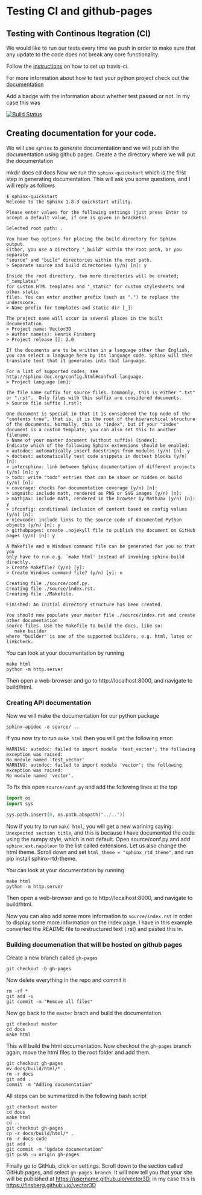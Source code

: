 # Testing CI and github-pages

## Testing with Continous Itegration (CI)
We would like to run our tests every time we push in order to make sure that any update to the code does not break any core functionality.

Follow the [instructions](https://docs.travis-ci.com/user/tutorial/) on how to set up travis-ci.

For more information about how to test your python project check out the [documentation](https://docs.travis-ci.com/user/languages/python/)

Add a badge with the information about whether test passed or not. In my case this was

[![Build Status](https://travis-ci.com/finsberg/vector3D_travis.svg?branch=master)](https://travis-ci.com/finsberg/vector3D_travis)


## Creating documentation for your code.

We will use `sphinx` to generate documentation and we will publish the documentation using github pages. 
Create a the directory where we will put the documentation

mkdir docs
cd docs
Now we run the `sphinx-quickstart` which is the first step in generating documentation. This will ask you some questions, and I will reply as follows

```
$ sphinx-quickstart
Welcome to the Sphinx 1.8.3 quickstart utility.

Please enter values for the following settings (just press Enter to
accept a default value, if one is given in brackets).

Selected root path: .

You have two options for placing the build directory for Sphinx output.
Either, you use a directory "_build" within the root path, or you separate
"source" and "build" directories within the root path.
> Separate source and build directories (y/n) [n]: y

Inside the root directory, two more directories will be created; "_templates"
for custom HTML templates and "_static" for custom stylesheets and other static
files. You can enter another prefix (such as ".") to replace the underscore.
> Name prefix for templates and static dir [_]:

The project name will occur in several places in the built documentation.
> Project name: Vector3D
> Author name(s): Henrik Finsberg
> Project release []: 2.0

If the documents are to be written in a language other than English,
you can select a language here by its language code. Sphinx will then
translate text that it generates into that language.

For a list of supported codes, see
http://sphinx-doc.org/config.html#confval-language.
> Project language [en]:

The file name suffix for source files. Commonly, this is either ".txt"
or ".rst".  Only files with this suffix are considered documents.
> Source file suffix [.rst]:

One document is special in that it is considered the top node of the
"contents tree", that is, it is the root of the hierarchical structure
of the documents. Normally, this is "index", but if your "index"
document is a custom template, you can also set this to another filename.
> Name of your master document (without suffix) [index]:
Indicate which of the following Sphinx extensions should be enabled:
> autodoc: automatically insert docstrings from modules (y/n) [n]: y
> doctest: automatically test code snippets in doctest blocks (y/n) [n]:
> intersphinx: link between Sphinx documentation of different projects (y/n) [n]: y
> todo: write "todo" entries that can be shown or hidden on build (y/n) [n]:
> coverage: checks for documentation coverage (y/n) [n]:
> imgmath: include math, rendered as PNG or SVG images (y/n) [n]:
> mathjax: include math, rendered in the browser by MathJax (y/n) [n]: y
> ifconfig: conditional inclusion of content based on config values (y/n) [n]:
> viewcode: include links to the source code of documented Python objects (y/n) [n]: y
> githubpages: create .nojekyll file to publish the document on GitHub pages (y/n) [n]: y

A Makefile and a Windows command file can be generated for you so that you
only have to run e.g. `make html' instead of invoking sphinx-build
directly.
> Create Makefile? (y/n) [y]:
> Create Windows command file? (y/n) [y]: n

Creating file ./source/conf.py.
Creating file ./source/index.rst.
Creating file ./Makefile.

Finished: An initial directory structure has been created.

You should now populate your master file ./source/index.rst and create other documentation
source files. Use the Makefile to build the docs, like so:
   make builder
where "builder" is one of the supported builders, e.g. html, latex or linkcheck.
```

You can look at your documentation by running
```
make html
python -m http.server
```
Then open a web-browser and go to http://localhost:8000, and navigate to build/html.

### Creating API documentation

Now we will make the documentation for our python package

```
sphinx-apidoc -o source/ ..
```

If you now try to run `make html` then you will get the following error:

```
WARNING: autodoc: failed to import module 'test_vector'; the following exception was raised:
No module named 'test_vector'
WARNING: autodoc: failed to import module 'vector'; the following exception was raised:
No module named 'vector'. 
```

To fix this open `source/conf.py` and add the following lines at the top
```Python
import os
import sys

sys.path.insert(0, os.path.abspath("../.."))
```
Now if you try to run `make html`, you will get a new warining saying: `Unexpected section title`, and this is because I have documented the code using the numpy style, which is not default. Open source/conf.py and add `sphinx.ext.napoleon` to the list called extensions. Let us also change the html theme. Scroll down and set `html_theme = "sphinx_rtd_theme"`, and run pip install sphinx-rtd-theme.

You can look at your documentation by running
```
make html
python -m http.server
```
Then open a web-browser and go to http://localhost:8000, and navigate to build/html.

Now you can also add some more information to `source/index.rst` in order to display some more information on the index page. I have in this example converted the README file to restructured text (.rst) and pasted this in.

### Building documenation that will be hosted on github pages

Create a new branch called `gh-pages`
```
git checkout -b gh-pages
```
Now delete everything in the repo and commit it
```
rm -rf *
git add -u
git commit -m "Remove all files"
```
Now go back to the `master` brach and build the documentation.
```
git checkout master
cd docs
make html
```
This will build the html documentation. Now checkout the `gh-pages` branch again, move the html files to the root folder and add them.
```
git checkout gh-pages
mv docs/build/html/* .
rm -r docs
git add .
commit -m "Adding documentation"
```

All steps can be summarized in the following bash script
```shell
git checkout master
cd docs
make html
cd ..
git checkout gh-pages
cp -r docs/build/html/* .
rm -r docs code
git add .
git commit -m "Update documentation"
git push -u origin gh-pages
```
Finally go to GitHub, click on settings. Scroll down to the section called GitHub pages, and select `gh-pages branch`.
It will now tell you that your site will be published at https://username.github.uio/vector3D, in my case this is https://finsberg.github.uio/vector3D